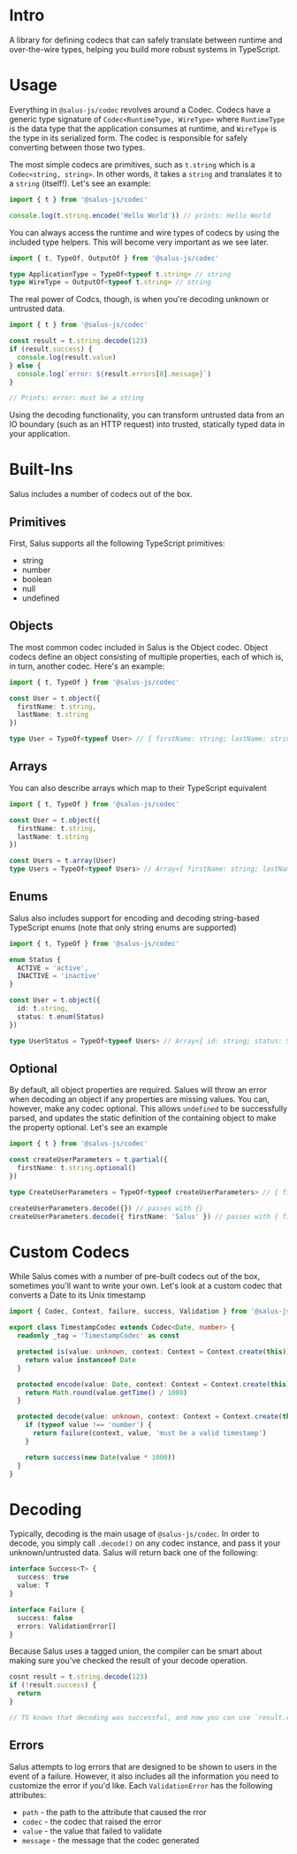 # Intro

A library for defining codecs that can safely translate between runtime and over-the-wire types, helping you build more robust systems in TypeScript.

# Usage

Everything in `@salus-js/codec` revolves around a Codec. Codecs have a generic type signature of `Codec<RuntimeType, WireType>` where `RuntimeType` is the data type that the application consumes at runtime, and `WireType` is the type in its serialized form. The codec is responsible for safely converting between those two types.

The most simple codecs are primitives, such as `t.string` which is a `Codec<string, string>`. In other words, it takes a `string` and translates it to a `string` (itself!). Let's see an example:

```typescript
import { t } from '@salus-js/codec'

console.log(t.string.encode('Hello World')) // prints: Hello World
```

You can always access the runtime and wire types of codecs by using the included type helpers. This will become very important as we see later.

```typescript
import { t, TypeOf, OutputOf } from '@salus-js/codec'

type ApplicationType = TypeOf<typeof t.string> // string
type WireType = OutputOf<typeof t.string> // string
```

The real power of Codcs, though, is when you're decoding unknown or untrusted data.

```typescript
import { t } from '@salus-js/codec'

const result = t.string.decode(123)
if (result.success) {
  console.log(result.value)
} else {
  console.log(`error: ${result.errors[0].message}`)
}

// Prints: error: must be a string
```

Using the decoding functionality, you can transform untrusted data from an IO boundary (such as an HTTP request) into trusted, statically typed data in your application.

# Built-Ins

Salus includes a number of codecs out of the box.

## Primitives

First, Salus supports all the following TypeScript primitives:

- string
- number
- boolean
- null
- undefined

## Objects

The most common codec included in Salus is the Object codec. Object codecs define an object consisting of multiple properties, each of which is, in turn, another codec. Here's an example:

```typescript
import { t, TypeOf } from '@salus-js/codec'

const User = t.object({
  firstName: t.string,
  lastName: t.string
})

type User = TypeOf<typeof User> // { firstName: string; lastName: string; }
```

## Arrays

You can also describe arrays which map to their TypeScript equivalent

```typescript
import { t, TypeOf } from '@salus-js/codec'

const User = t.object({
  firstName: t.string,
  lastName: t.string
})

const Users = t.array(User)
type Users = TypeOf<typeof Users> // Array<{ firstName: string; lastName: string; }>
```

## Enums

Salus also includes support for encoding and decoding string-based TypeScript enums (note that only string enums are supported)

```typescript
import { t, TypeOf } from '@salus-js/codec'

enum Status {
  ACTIVE = 'active',
  INACTIVE = 'inactive'
}

const User = t.object({
  id: t.string,
  status: t.enum(Status)
})

type UserStatus = TypeOf<typeof Users> // Array<{ id: string; status: Status; }>
```

## Optional

By default, all object properties are required. Salues will throw an error when decoding an object if any properties are missing values. You can, however, make any codec optional. This allows `undefined` to be successfully parsed, and updates the static definition of the containing object to make the property optional. Let's see an example

```typescript
import { t } from '@salus-js/codec'

const createUserParameters = t.partial({
  firstName: t.string.optional()
})

type CreateUserParameters = TypeOf<typeof createUserParameters> // { firstName?: string | undefined }

createUserParameters.decode({}) // passes with {}
createUserParameters.decode({ firstName: 'Salus' }) // passes with { firstName: 'Salus' }
```

# Custom Codecs

While Salus comes with a number of pre-built codecs out of the box, sometimes you'll want to write your own. Let's look at a custom codec that converts a Date to its Unix timestamp

```typescript
import { Codec, Context, failure, success, Validation } from '@salus-js/codec'

export class TimestampCodec extends Codec<Date, number> {
  readonly _tag = 'TimestampCodec' as const

  protected is(value: unknown, context: Context = Context.create(this)): value is Date {
    return value instanceof Date
  }

  protected encode(value: Date, context: Context = Context.create(this)): string {
    return Math.round(value.getTime() / 1000)
  }

  protected decode(value: unknown, context: Context = Context.create(this)): Validation<Date> {
    if (typeof value !== 'number') {
      return failure(context, value, 'must be a valid timestamp')
    }

    return success(new Date(value * 1000))
  }
}

```

# Decoding

Typically, decoding is the main usage of `@salus-js/codec`. In order to decode, you simply call `.decode()` on any codec instance, and pass it your unknown/untrusted data. Salus will return back one of the following:

```typescript
interface Success<T> {
  success: true
  value: T
}

interface Failure {
  success: false
  errors: ValidationError[]
}
```

Because Salus uses a tagged union, the compiler can be smart about making sure you've checked the result of your decode operation.

```typescript
cosnt result = t.string.decode(123)
if (!result.success) {
  return
}

// TS knows that decoding was successful, and now you can use `result.value`
```

## Errors

Salus attempts to log errors that are designed to be shown to users in the event of a failure. However, it also includes all the information you need to customize the error if you'd like. Each `ValidationError` has the following attributes:

- `path` - the path to the attribute that caused the rror
- `codec` - the codec that raised the error
- `value` - the value that failed to validate
- `message` - the message that the codec generated